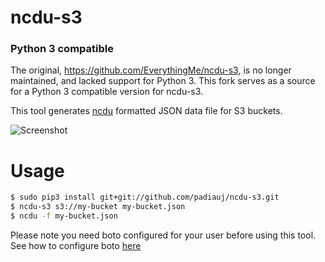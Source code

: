 # ncdu-s3
### Python 3 compatible
The original, https://github.com/EverythingMe/ncdu-s3, is no longer maintained, and lacked support for Python 3. This fork serves as a source for a Python 3 compatible version for ncdu-s3.

This tool generates [ncdu](http://dev.yorhel.nl/ncdu) formatted JSON data file for S3 buckets. 

![Screenshot](screenshots.gif)

# Usage
```bash
$ sudo pip3 install git+git://github.com/padiauj/ncdu-s3.git
$ ncdu-s3 s3://my-bucket my-bucket.json
$ ncdu -f my-bucket.json
```

Please note you need boto configured for your user before using this tool.  
See how to configure boto [here](http://boto3.readthedocs.org/en/latest/guide/configuration.html)

